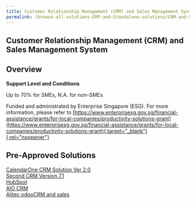 ```yaml
---
title: Customer Relationship Management (CRM) and Sales Management System
permalink: /browse-all-solutions-ERP-and-Standalone-solutions/CRM-and-Sales-Mgmt-System
---
```


## Customer Relationship Management (CRM) and Sales Management System
## Overview

**Support Level and Conditions**

Up to 70% for SMEs, N.A. for non-SMEs

Funded and administrated by Enterprise Singapore (ESG). For more information, please refer to [https://www.enterprisesg.gov.sg/financial-assistance/grants/for-local-companies/productivity-solutions-grant](https://www.enterprisesg.gov.sg/financial-assistance/grants/for-local-companies/productivity-solutions-grant){:target="_blank"}{:rel="noopener"}

## Pre-Approved Solutions

<a href='/productivity-solutions-grant/solutionrepo/solution255' target='_blank'>CalendarOne CRM Solution Ver 2.0</a><br>
<a href='/productivity-solutions-grant/solutionrepo/solution1861' target='_blank'>Second CRM Version 7.1</a><br>
<a href='/productivity-solutions-grant/solutionrepo/solution2398' target='_blank'>HubSpot</a><br>
<a href='/productivity-solutions-grant/solutionrepo/solution2464' target='_blank'>AIO CRM</a><br>
<a href='/productivity-solutions-grant/solutionrepo/solution2572' target='_blank'>Alitec odooCRM and sales</a><br>
